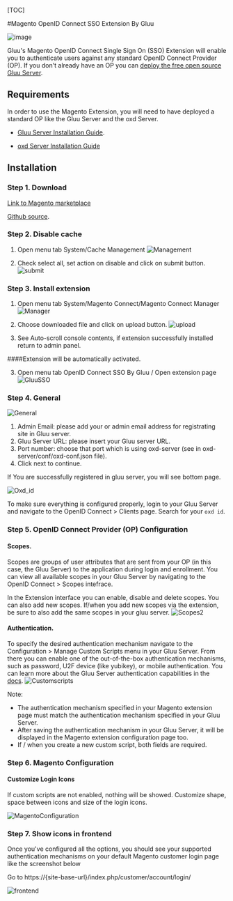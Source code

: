 [TOC]

#Magento OpenID Connect SSO Extension By Gluu  

![image](https://raw.githubusercontent.com/GluuFederation/gluu-magento-sso-login-extension/master/plugin.jpg)

Gluu's Magento OpenID Connect Single Sign On (SSO) Extension will enable you to authenticate users against any standard OpenID Connect Provider (OP). If you don't already have an OP you can [deploy the free open source Gluu Server](https://gluu.org/docs/deployment).  

## Requirements
In order to use the Magento Extension, you will need to have deployed a standard OP like the Gluu Server and the oxd Server.

* [Gluu Server Installation Guide](https://www.gluu.org/docs/deployment/).

* [oxd Server Installation Guide](https://oxd.gluu.org/docs/oxdserver/install/)

## Installation

### Step 1. Download

[Link to Magento marketplace](https://www.magentocommerce.com/magento-connect/openid-connect-sso.html)
 
[Github source](https://raw.githubusercontent.com/GluuFederation/gluu-magento-sso-login-extension/blob/master/Magento_gluu_SSO-2.4.4.tgz).

### Step 2. Disable cache
 
1. Open menu tab System/Cache Management
![Management](https://raw.githubusercontent.com/GluuFederation/gluu-magento-sso-login-extension/master/docu/mag0.png) 

2. Check select all, set action on disable and click on submit button. 
![submit](https://raw.githubusercontent.com/GluuFederation/gluu-magento-sso-login-extension/master/docu/mag1.png) 

### Step 3. Install extension
 
1. Open menu tab System/Magento Connect/Magento Connect Manager
![Manager](https://raw.githubusercontent.com/GluuFederation/gluu-magento-sso-login-extension/master/docu/mag2.png) 

2. Choose downloaded file and click on upload button. 
![upload](https://raw.githubusercontent.com/GluuFederation/gluu-magento-sso-login-extension/master/docu/mag3.png) 

3. See Auto-scroll console contents, if extension successfully installed return to admin panel.

####Extension will be automatically activated.

3. Open menu tab OpenID Connect SSO By Gluu / Open extension page
![GluuSSO](https://raw.githubusercontent.com/GluuFederation/gluu-magento-sso-login-extension/master/docu/44.mag4.png) 

### Step 4. General

![General](https://raw.githubusercontent.com/GluuFederation/gluu-magento-sso-login-extension/master/docu/44.m1.png)  

1. Admin Email: please add your or admin email address for registrating site in Gluu server.
2. Gluu Server URL: please insert your Gluu server URL.
3. Port number: choose that port which is using oxd-server (see in oxd-server/conf/oxd-conf.json file).
4. Click next to continue.

If You are successfully registered in gluu server, you will see bottom page.

![Oxd_id](https://raw.githubusercontent.com/GluuFederation/gluu-magento-sso-login-extension/master/docu/44.m2.png)

To make sure everything is configured properly, login to your Gluu Server and navigate to the OpenID Connect > Clients page. Search for your `oxd id`.

### Step 5. OpenID Connect Provider (OP) Configuration

#### Scopes.
Scopes are groups of user attributes that are sent from your OP (in this case, the Gluu Server) to the application during login and enrollment. You can view all available scopes in your Gluu Server by navigating to the OpenID Connect > Scopes intefrace. 

In the Extension interface you can enable, disable and delete scopes. You can also add new scopes. If/when you add new scopes via the extension, be sure to also add the same scopes in your gluu server. 
![Scopes2](https://raw.githubusercontent.com/GluuFederation/gluu-magento-sso-login-extension/master/docu/44.m4.png) 

#### Authentication.
To specify the desired authentication mechanism navigate to the Configuration > Manage Custom Scripts menu in your Gluu Server. From there you can enable one of the out-of-the-box authentication mechanisms, such as password, U2F device (like yubikey), or mobile authentication. You can learn more about the Gluu Server authentication capabilities in the [docs](https://gluu.org/docs/multi-factor/intro/).
![Customscripts](https://raw.githubusercontent.com/GluuFederation/gluu-magento-sso-login-extension/master/docu/44.m5.png)  

Note:    
- The authentication mechanism specified in your Magento extension page must match the authentication mechanism specified in your Gluu Server.     
- After saving the authentication mechanism in your Gluu Server, it will be displayed in the Magento extension configuration page too.      
- If / when you create a new custom script, both fields are required.    


### Step 6. Magento Configuration

#### Customize Login Icons
 
If custom scripts are not enabled, nothing will be showed. Customize shape, space between icons and size of the login icons.

![MagentoConfiguration](https://raw.githubusercontent.com/GluuFederation/gluu-magento-sso-login-extension/master/docu/44.m6.png)  

### Step 7. Show icons in frontend

Once you've configured all the options, you should see your supported authentication mechanisms on your default Magento customer login page like the screenshot below

Go to https://{site-base-url}/index.php/customer/account/login/

![frontend](https://raw.githubusercontent.com/GluuFederation/gluu-magento-sso-login-extension/master/docu/44.m7.png) 
